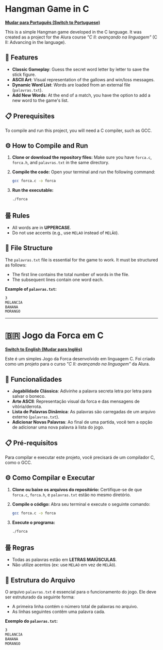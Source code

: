 # Hangman Game in C

**[Mudar para Português (Switch to Portuguese)](#-jogo-da-forca-em-c)**

This is a simple Hangman game developed in the C language. It was created as a project for the Alura course *"C II: avançando na linguagem"* (C II: Advancing in the language).

## 🚀 Features

- **Classic Gameplay**: Guess the secret word letter by letter to save the stick figure.
- **ASCII Art**: Visual representation of the gallows and win/loss messages.
- **Dynamic Word List**: Words are loaded from an external file (`palavras.txt`).
- **Add New Words**: At the end of a match, you have the option to add a new word to the game's list.

## 📋 Prerequisites

To compile and run this project, you will need a C compiler, such as GCC.

## ⚙️ How to Compile and Run

1.  **Clone or download the repository files:** Make sure you have `forca.c`, `forca.h`, and `palavras.txt` in the same directory.

2.  **Compile the code:** Open your terminal and run the following command:
    ```sh
    gcc forca.c -o forca
    ```

3.  **Run the executable:**
    ```sh
    ./forca
    ```

## 룰 Rules

- All words are in **UPPERCASE**.
- Do not use accents (e.g., use `MELAO` instead of `MELÃO`).

## 📁 File Structure

The `palavras.txt` file is essential for the game to work. It must be structured as follows:
- The first line contains the total number of words in the file.
- The subsequent lines contain one word each.

**Example of `palavras.txt`:**
```sh
3
MELANCIA
BANANA
MORANGO
```

---

# 🇧🇷 Jogo da Forca em C

**[Switch to English (Mudar para Inglês)](#-hangman-game-in-c)**

Este é um simples Jogo da Forca desenvolvido em linguagem C. Foi criado como um projeto para o curso *"C II: avançando na linguagem"* da Alura.

## 🚀 Funcionalidades

- **Jogabilidade Clássica**: Adivinhe a palavra secreta letra por letra para salvar o boneco.
- **Arte ASCII**: Representação visual da forca e das mensagens de vitória/derrota.
- **Lista de Palavras Dinâmica**: As palavras são carregadas de um arquivo externo (`palavras.txt`).
- **Adicionar Novas Palavras**: Ao final de uma partida, você tem a opção de adicionar uma nova palavra à lista do jogo.

## 📋 Pré-requisitos

Para compilar e executar este projeto, você precisará de um compilador C, como o GCC.

## ⚙️ Como Compilar e Executar

1.  **Clone ou baixe os arquivos do repositório:** Certifique-se de que `forca.c`, `forca.h`, e `palavras.txt` estão no mesmo diretório.

2.  **Compile o código:** Abra seu terminal e execute o seguinte comando:
    ```sh
    gcc forca.c -o forca
    ```

3.  **Execute o programa:**
    ```sh
    ./forca
    ```

## 룰 Regras

- Todas as palavras estão em **LETRAS MAIÚSCULAS**.
- Não utilize acentos (ex: use `MELAO` em vez de `MELÃO`).

## 📁 Estrutura do Arquivo

O arquivo `palavras.txt` é essencial para o funcionamento do jogo. Ele deve ser estruturado da seguinte forma:
- A primeira linha contém o número total de palavras no arquivo.
- As linhas seguintes contêm uma palavra cada.

**Exemplo do `palavras.txt`:**
```sh
3
MELANCIA
BANANA
MORANGO
```

